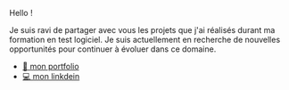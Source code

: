 Hello !

Je suis ravi de partager avec vous les projets que j'ai réalisés durant ma formation en test logiciel. Je suis actuellement en recherche de nouvelles opportunités pour continuer à évoluer dans ce domaine.

+ [ 💼 mon portfolio  ]( https://esmailhaidari24.github.io/portfolio/)
+ [ 💻 mon linkdein ](https://www.linkedin.com/in/esmail-haidari-31483b16a/)



